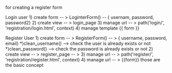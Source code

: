for creating a register form

Login user
    1) create form -- > LoginterForm() -- { usernam, password, password2}
    2) create view -- > login_page
    3) manage url  -- > path('login/', 'registration/login.html', context)
    4) manage template {{ form }}

Register User
    1) create form -- > RegisterForm() -- > { username, password, email}
        *)clean_username() --> check the user is already exists or not 
        *)clean_password() --> check the password is already exists or not 
    2) create view -- > register_page -- > 
    3) manage url -- > path('register/', 'registration/register.html', context)
    4) manage url -- > {{form}}
those are the basic concept 